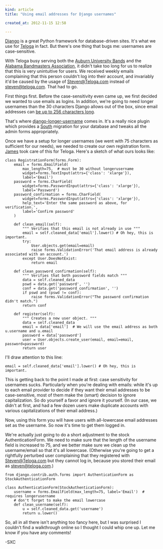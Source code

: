 ```yaml
---
kind: article
title: "Using email addresses for Django usernames"

created_at: 2012-11-15 12:58

---
```


[Django](https://www.djangoproject.com/) is a great Python framework for database-driven sites. It's what we use for [Teloga](http://www.teloga.com) in fact. But there's one thing that bugs me: usernames are case-sensitive.

With Teloga busy serving both the [Auburn University Bands](http://www.teloga.com/networks/aubands/) and the [Alabama Bandmasters Association](http://www.teloga.com/networks/aba/), it didn't take too long for us to realize that this is very unintuitive for users. We received weekly emails complaining that this person couldn't log into their account, and invariably it'd be caused by the usage of Steven@Teloga.com instead of steven@teloga.com. That had to go.

<!-- more -->

First things first. Before the case-sensitivity even came up, we first decided we wanted to use emails as logins. In addition, we're going to need longer usernames than the 30 characters Django allows out of the box, since email addresses can [be up to 256 characters long](http://email.about.com/od/emailbehindthescenes/f/address_length.htm).

That's where [django-longer-username](https://github.com/GoodCloud/django-longer-username) comes in. It's a really nice plugin which provides a [South](http://south.aeracode.org/) migration for your database and tweaks all the admin forms appropriately.

Once we have a setup for longer usernames (we went with 75 characters as sufficient for our needs), we needed to create our own registration form. [James](http://www.jdabbs.com) took care of this for Teloga. Here's a sketch of what ours looks like:

```
class RegistrationForm(forms.Form):
    email = forms.EmailField(
        max_length=75,  # must be 30 without longerusername
        widget=forms.TextInput(attrs={'class': 'xlarge'}),
        label='Email')
    password = forms.CharField(
        widget=forms.PasswordInput(attrs={'class': 'xlarge'}),
        label='Password')
    password_confirmation = forms.CharField(
        widget=forms.PasswordInput(attrs={'class': 'xlarge'}),
        help_text='Enter the same password as above, for verification.',
        label='Confirm password'
    )
    
    def clean_email(self):
        """ Verifies that this email is not already in use """
        email = self.cleaned_data['email'].lower() # Oh hey, this is important.
        try:
            User.objects.get(email=email)
            raise forms.ValidationError('That email address is already associated with an account.')
        except User.DoesNotExist:
            return email

    def clean_password_confirmation(self):
        """ Verifies that both password fields match """
        data = self.cleaned_data
        pswd = data.get('password', '')
        conf = data.get('password_confirmation', '')
        if pswd and (pswd != conf):
            raise forms.ValidationError("The password confirmation didn't match.")
        return conf

    def register(self):
        """ Creates a new user object. """
        data = self.cleaned_data
        email = data['email']  # We will use the email address as both u.username and u.email
        password = data['password']
        user = User.objects.create_user(email, email=email, password=password)
        return user
```

I'll draw attention to this line:

    email = self.cleaned_data['email'].lower() # Oh hey, this is important.
    
This is getting back to the point I made at first: case sensitivity for usernames sucks. Particularly when you're dealing with emails: while it's up to each email provider to decide if they want their email addresses to be case-sensitive, most of them make the (smart) decision to ignore capitalization. So do yourself a favor and ignore it yourself. (In our case, we didn't at first, and had a few dozen users make duplicate accounts with various capitalizations of their email address.)

Now, using this form you will have users with all-lowercase email addresses set as the username. So now it's time to get them logged in.

We're actually just going to do a short adjustment to the stock AuthenticationForm. We need to make sure that the length of the username field is increased to 75, and we better make sure we clean up the username/email so that it's all lowercase. (Otherwise you're going to get a rightfully perturbed user complaining that they registered with Steven@Teloga.com but they cannot log in, because you stored their email as steven@teloga.com.)

```
from django.contrib.auth.forms import AuthenticationForm as StockAuthenticationForm

class AuthenticationForm(StockAuthenticationForm):
    username = forms.EmailField(max_length=75, label='Email')  # requires longerusername
    # don't forget to make the email lowercase
    def clean_username(self):
        u = self.cleaned_data.get('username')
        return u.lower()
```

So, all in all there isn't anything too fancy here, but I was surprised I couldn't find a walkthrough online so I thought I could whip one up. Let me know if you have any comments!

-SXC